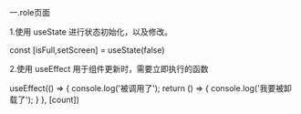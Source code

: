 一.role页面

1.使用 useState 进行状态初始化，以及修改。

const [isFull,setScreen] = useState(false)

2.使用 useEffect 用于组件更新时，需要立即执行的函数

useEffect(() => { console.log('被调用了'); return () => { console.log('我要被卸载了'); } }, [count])
